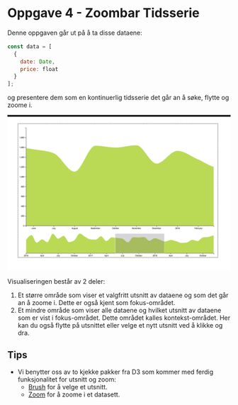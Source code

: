 # Oppgave 4 - Zoombar Tidsserie

Denne oppgaven går ut på å ta disse dataene:

```javascript
const data = [
  {
    date: Date,
    price: float
  }
];
```

og presentere dem som en kontinuerlig tidsserie det går an å søke, flytte og zoome i.

![Resultat zoomable time series](../../img/5-zoomable.png)

Visualiseringen består av 2 deler:

1.  Et større område som viser et valgfritt utsnitt av dataene og som det går an å zoome i. Dette er også kjent som fokus-området.
2.  Et mindre område som viser alle dataene og hvilket utsnitt av dataene som er vist i fokus-området. Dette området kalles kontekst-området. Her kan du også flytte på utsnittet eller velge et nytt utsnitt ved å klikke og dra.

## Tips

- Vi benytter oss av to kjekke pakker fra D3 som kommer med ferdig funksjonalitet for utsnitt og zoom:
  - [Brush](https://github.com/d3/d3-brush) for å velge et utsnitt.
  - [Zoom](https://github.com/d3/d3-zoom) for å zoome i et datasett.
